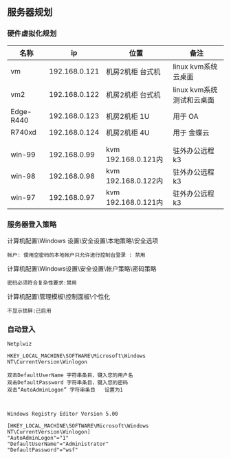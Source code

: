  



## 服务器规划

### 硬件虚拟化规划

 

| 名称      | ip            | 位置                | 备注                       |
| --------- | ------------- | ------------------- | -------------------------- |
| vm        | 192.168.0.121 | 机房2机柜 台式机    | linux kvm系统 云桌面       |
| vm2       | 192.168.0.122 | 机房2机柜 台式机    | linux kvm系统 测试和云桌面 |
| Edge-R440 | 192.168.0.123 | 机房2机柜 1U        | 用于 OA                    |
| R740xd    | 192.168.0.124 | 机房2机柜 4U        | 用于 金蝶云                |
|           |               |                     |                            |
|           |               |                     |                            |
| win-99    | 192.168.0.99  | kvm 192.168.0.121内 | 驻外办公远程k3             |
| win-98    | 192.168.0.98  | kvm 192.168.0.122内 | 驻外办公远程k3             |
| win-97    | 192.168.0.97  | kvm 192.168.0.121内 | 驻外办公远程k3             |





### 服务器登入策略



计算机配置\Windows 设置\安全设置\本地策略\安全选项

```
帐户: 使用空密码的本地帐户只允许进行控制台登录 : 禁用
```



计算机配置\Windows设置\安全设置\帐户策略\密码策略

```
密码必须符合复杂性要求:禁用
```



计算机配置\管理模板\控制面板\个性化

```
不显示锁屏:已启用
```

### 自动登入

```
Netplwiz
```

```
HKEY_LOCAL_MACHINE\SOFTWARE\Microsoft\Windows NT\CurrentVersion\Winlogon

双击DefaultUserName 字符串条目，键入您的用户名 
双击DefaultPassword 字符串条目，键入您的密码 
双击“AutoAdminLogon” 字符串条目   设置为1 

 
```

```
Windows Registry Editor Version 5.00

[HKEY_LOCAL_MACHINE\SOFTWARE\Microsoft\Windows NT\CurrentVersion\Winlogon]
"AutoAdminLogon"="1"
"DefaultUserName"="Administrator"
"DefaultPassword"="wsf"


```

